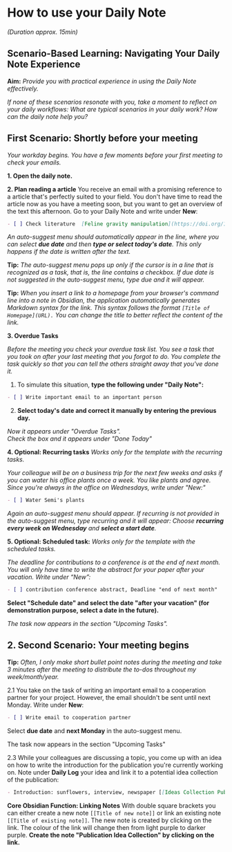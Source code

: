 # How to use your Daily Note
*(Duration approx. 15min)*

## Scenario-Based Learning: Navigating Your Daily Note Experience

**Aim:** *Provide you with practical experience in using the Daily Note effectively.*

*If none of these scenarios resonate with you, take a moment to reflect on your daily workflows: What are typical scenarios in your daily work? How can the daily note help you?*

## First Scenario: Shortly before your meeting

*Your workday begins. You have a few moments before your first meeting to check your emails.*

**1. Open the daily note.**

**2. Plan reading a article**
You receive an email with a promising reference to a article that's perfectly suited to your field. You don't have time to read the article now as you have a meeting soon, but you want to get an overview of the text this afternoon. Go to your Daily Note and write under **New**: 

```markdown
- [ ] Check literature  [Feline gravity manipulation](https://doi.org/10.48550/arXiv.2503.22919)
```       

*An auto-suggest menu should automatically appear in the line, where you can select **due date** and then **type or select today's date**. This only happens if the date is written after the text.*
   
**Tip:** *The auto-suggest menu pops up only if the cursor is in a line that is recognized as a task, that is, the line contains a checkbox. If due date is not suggested in the auto-suggest menu, type due and it will appear.*

**Tip:** *When you insert a link to a homepage from your browser's command line into a note in Obsidian, the application automatically generates Markdown syntax for the link. This syntax follows the format `[Title of Homepage](URL).` You can change the title to better reflect the content of the link.*

**3. Overdue Tasks**

*Before the meeting you check your overdue task list. You see a task that you took on after your last meeting that you forgot to do. You complete the task quickly so that you can tell the others straight away that you've done it.*

1. To simulate this situation, **type the following under "Daily Note":**

```markdown
- [ ] Write important email to an important person
```     

2. **Select today's date and correct it manually by entering the previous day.**

*Now it appears under "Overdue Tasks".*<br>
*Check the box and it appears under "Done Today"*

**4. Optional: Recurring tasks**
*Works only for the template with the recurring tasks.*

*Your colleague will be on a business trip for the next few weeks and asks if you can water his office plants once a week. You like plants and agree. Since you're always in the office on Wednesdays, write under "New:"* 

```markdown
- [ ] Water Semi's plants
```         

*Again an auto-suggest menu should appear. If recurring is not provided in the auto-suggest menu, type *recurring* and it will appear: Choose **recurring every week on Wednesday** and **select a start date**.*

**5. Optional: Scheduled task:**
*Works only for the template with the scheduled tasks.*

*The deadline for contributions to a conference is at the end of next month. You will only have time to write the abstract for your paper after your vacation. Write under “New”:*

```markdown
- [ ] contribution conference abstract, Deadline "end of next month" 
```   

**Select "Schedule date" and select the date "after your vacation" (for demonstration purpose, select a date in the future).**

*The task now appears in the section "Upcoming Tasks".*

## 2. Second Scenario: Your meeting begins
**Tip:** *Often, I only make short bullet point notes during the meeting and take 3 minutes after the meeting to distribute the to-dos throughout my week/month/year.*

2.1 You take on the task of writing an important email to a cooperation partner for your project. However, the email shouldn't be sent until next Monday. Write under **New**: 
```markdown
- [ ] Write email to cooperation partner
```         
Select **due date** and **next Monday** in the auto-suggest menu.

The task now appears in the section "Upcoming Tasks"

2.3 While your colleagues are discussing a topic, you come up with an idea on how to write the introduction for the publication you're currently working on. Note under **Daily Log** your idea and link it to a potential idea collection of the publication: 

```markdown
- Introduction: sunflowers, interview, newspaper [[Ideas Collection Publication]]
```         

**Core Obsidian Function: Linking Notes**
With double square brackets you can either create a new note `[[Title of new note]]`
or link an existing note `[[Title of existing note]]`.
The new note is created by clicking on the link. The colour of the link will change then from light purple to darker purple.
**Create the note "Publication Idea Collection" by clicking on the link.**


